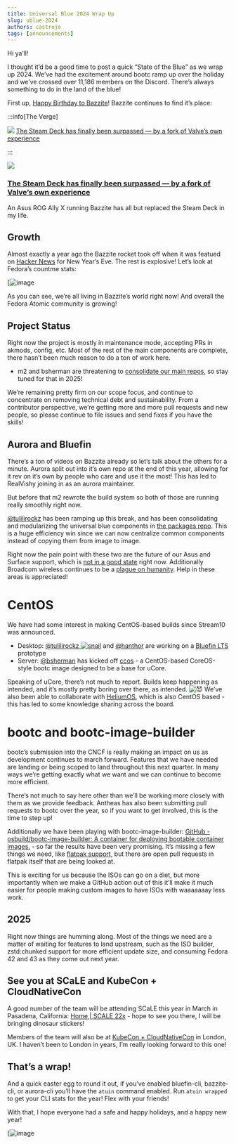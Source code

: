```yaml
--- 
title: Universal Blue 2024 Wrap Up
slug: ublue-2024
authors: castrojo
tags: [announcements]
---
```


Hi ya’ll!

I thought it’d be a good time to post a quick “State of the Blue” as we wrap up 2024. We’ve had the excitement around bootc ramp up over the holiday and we’ve crossed over 11,186 members on the Discord. There’s always something to do in the land of the blue!

First up, [Happy Birthday to Bazzite](https://universal-blue.discourse.group/t/happy-2nd-birthday-bazzite/5825)! Bazzite continues to find it’s place:



:::info[The Verge]

![](https://global.discourse-cdn.com/free1/uploads/univeral_blue/original/2X/0/0fb70f954d33be086a81ed8a1d4ddd2bd5287e13.png)  [The Steam Deck has finally been surpassed — by a fork of Valve’s own experience](https://www.theverge.com/2024/12/30/24329005/bazzite-asus-rog-ally-x-steam-os-editorial "01:00PM - 30 December 2024")

:::


![](https://global.discourse-cdn.com/free1/uploads/univeral_blue/optimized/2X/8/856e9185c25db4f62c6c50d6e69b852a2dfa9d1f_2_690x361.jpeg)

### [The Steam Deck has finally been surpassed — by a fork of Valve’s own experience](https://www.theverge.com/2024/12/30/24329005/bazzite-asus-rog-ally-x-steam-os-editorial)

An Asus ROG Ally X running Bazzite has all but replaced the Steam Deck in my life.

## Growth

Almost exactly a year ago the Bazzite rocket took off when it was featued on [Hacker News](https://news.ycombinator.com/item?id=38828040) for New Year’s Eve. The rest is explosive! Let’s look at Fedora’s countme stats:

[![image](https://global.discourse-cdn.com/free1/uploads/univeral_blue/optimized/2X/c/c126b53d51c46b8ed7424dd2d0a71675cf1ee1c3_2_665x500.png)

As you can see, we’re all living in Bazzite’s world right now! And overall the Fedora Atomic community is growing!

## Project Status

Right now the project is mostly in maintenance mode, accepting PRs in akmods, config, etc. Most of the rest of the main components are complete, there hasn’t been much reason to do a ton of work here.

-   m2 and bsherman are threatening to [consolidate our main repos](https://github.com/ublue-os/main/issues/691), so stay tuned for that in 2025!

We’re remaining pretty firm on our scope focus, and continue to concentrate on removing technical debt and sustainability. From a contributor perspective, we’re getting more and more pull requests and new people, so please continue to file issues and send fixes if you have the skills!

## Aurora and Bluefin

There’s a ton of videos on Bazzite already so let’s talk about the others for a minute. Aurora split out into it’s own repo at the end of this year, allowing for it rev on it’s own by people who care and use it the most! This has led to RealVishy joining in as an aurora maintainer.

But before that m2 rewrote the build system so both of those are running really smoothly right now.

[@tulilirockz](https://universal-blue.discourse.group/u/tulilirockz) has been ramping up this break, and has been consolidating and modularizing the universal blue components in [the packages repo](https://github.com/ublue-os/packages/commits/main/). This is a huge efficiency win since we can now centralize common components instead of copying them from image to image.

Right now the pain point with these two are the future of our Asus and Surface support, which is [not in a good state](https://github.com/ublue-os/bluefin/issues/2051) right now. Additionally Broadcom wireless continues to be a [plague on humanity](https://github.com/ublue-os/bluefin/issues/1783). Help in these areas is appreciated!

# [](https://universal-blue.discourse.group/t/universal-blue-2024-wrap-up/5999#p-15452-centos-4)CentOS

We have had some interest in making CentOS-based builds since Stream10 was announced.

-   Desktop: [@tulilirockz   ![snail](https://emoji.discourse-cdn.com/twitter/snail.png?v=14)](https://universal-blue.discourse.group/u/tulilirockz)   and [@hanthor](https://universal-blue.discourse.group/u/hanthor) are working on a [Bluefin LTS](https://github.com/centos-workstation/achillobator) prototype
-   Server: [@bsherman](https://universal-blue.discourse.group/u/bsherman) has kicked off [ccos](https://github.com/ublue-os/ccos) - a CentOS-based CoreOS-style bootc image designed to be a base for uCore.

Speaking of uCore, there’s not much to report. Builds keep happening as intended, and it’s mostly pretty boring over there, as intended. ![:smiling_imp:](https://emoji.discourse-cdn.com/twitter/smiling_imp.png?v=12 ":smiling_imp:") We’ve also been able to collaborate with [HeliumOS](https://www.heliumos.org/), which is also CentOS based - this has led to some knowledge sharing across the board.

# bootc and bootc-image-builder

bootc’s submission into the CNCF is really making an impact on us as development continues to march forward. Features that we have needed are landing or being scoped to land throughout this next quarter. In many ways we’re getting exactly what we want and we can continue to become more efficient.

There’s not much to say here other than we’ll be working more closely with them as we provide feedback. Antheas has also been submitting pull requests to bootc over the year, so if you want to get involved, this is the time to step up!

Additionally we have been playing with bootc-image-builder: [GitHub - osbuild/bootc-image-builder: A container for deploying bootable container images.](https://github.com/osbuild/bootc-image-builder) - so far the results have been very promising. It’s missing a few things we need, like [flatpak support](https://github.com/rhinstaller/anaconda/pull/6056), but there are open pull requests in flatpak itself that are being looked at.

This is exciting for us because the ISOs can go on a diet, but more importantly when we make a GitHub action out of this it’ll make it much easier for people making custom images to have ISOs with waaaaaaay less work.

## 2025

Right now things are humming along. Most of the things we need are a matter of waiting for features to land upstream, such as the ISO builder, zstd:chunked support for more efficient update size, and consuming Fedora 42 and 43 as they come out next year.

## See you at SCaLE and KubeCon + CloudNativeCon

A good number of the team will be attending SCaLE this year in March in Pasadena, California: [Home | SCALE 22x](https://www.socallinuxexpo.org/scale/22x) - hope to see you there, I will be bringing dinosaur stickers!

Members of the team will also be at [KubeCon + CloudNativeCon](https://events.linuxfoundation.org/kubecon-cloudnativecon-europe/) in London, UK. I haven’t been to London in years, I’m really looking forward to this one!

## [](https://universal-blue.discourse.group/t/universal-blue-2024-wrap-up/5999#p-15452-thats-a-wrap-8)That’s a wrap!

And a quick easter egg to round it out, if you’ve enabled bluefin-cli, bazzite-cli, or aurora-cli you’ll have the `atuin` command enabled. Run `atuin wrapped` to get your CLI stats for the year! Flex with your friends!

With that, I hope everyone had a safe and happy holidays, and a happy new year!

[![image](https://global.discourse-cdn.com/free1/uploads/univeral_blue/optimized/2X/e/e97d794f77fc0f2b593a8fb0525ebbbc9fdfee02_2_383x500.png)
